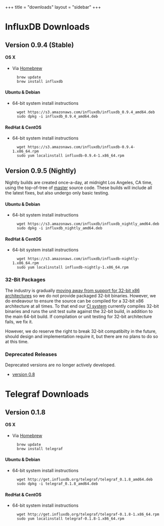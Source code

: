 +++
title = "downloads"
layout = "sidebar"
+++
# InfluxDB Downloads

## Version 0.9.4 (Stable)

#### OS X

- Via [Homebrew](http://brew.sh/)

		brew update
		brew install influxdb

#### Ubuntu & Debian

- 64-bit system install instructions

		wget https://s3.amazonaws.com/influxdb/influxdb_0.9.4_amd64.deb
		sudo dpkg -i influxdb_0.9.4_amd64.deb

#### RedHat & CentOS

- 64-bit system install instructions

		wget https://s3.amazonaws.com/influxdb/influxdb-0.9.4-1.x86_64.rpm
		sudo yum localinstall influxdb-0.9.4-1.x86_64.rpm

## Version 0.9.5 (Nightly)
Nightly builds are created once-a-day, at midnight Los Angeles, CA time, using the top-of-tree of [master](https://github.com/influxdb/influxdb/tree/master) source code. These builds will include all the latest fixes, but also undergo only basic testing.

#### Ubuntu & Debian

- 64-bit system install instructions

        wget https://s3.amazonaws.com/influxdb/influxdb_nightly_amd64.deb
        sudo dpkg -i influxdb_nightly_amd64.deb

#### RedHat & CentOS

- 64-bit system install instructions

        wget https://s3.amazonaws.com/influxdb/influxdb-nightly-1.x86_64.rpm
        sudo yum localinstall influxdb-nightly-1.x86_64.rpm


### 32-Bit Packages
The industry is gradually [moving away from support for 32-bit x86 architectures](https://golang.org/doc/go1.5) so we do not provide packaged 32-bit binaries. However, we do endeavour to ensure the source can be compiled for a 32-bit x86 architecture at all times. To that end our [CI system](https://circleci.com/gh/influxdb/influxdb/tree/master) currently compiles 32-bit binaries and runs the unit test suite against the 32-bit build, in addition to the main 64-bit build. If compilation or unit testing for 32-bit architecture fails, we fix it.

However, we do reserve the right to break 32-bit compatibilty in the future, should design and implementation require it, but there are no plans to do so at this time.

### Deprecated Releases

Deprecated versions are no longer actively developed.

- [version 0.8](/docs/v0.8/introduction/installation.html)


# Telegraf Downloads

## Version 0.1.8

#### OS X

- Via [Homebrew](http://brew.sh/)

		brew update
		brew install telegraf

#### Ubuntu & Debian

- 64-bit system install instructions

		wget http://get.influxdb.org/telegraf/telegraf_0.1.8_amd64.deb
		sudo dpkg -i telegraf_0.1.8_amd64.deb

#### RedHat & CentOS

- 64-bit system install instructions

		wget http://get.influxdb.org/telegraf/telegraf-0.1.8-1.x86_64.rpm
		sudo yum localinstall telegraf-0.1.8-1.x86_64.rpm

